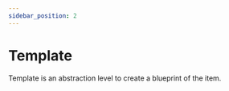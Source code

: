 ```yaml
---
sidebar_position: 2
---
```


# Template

Template is an abstraction level to create a blueprint of the item. 
